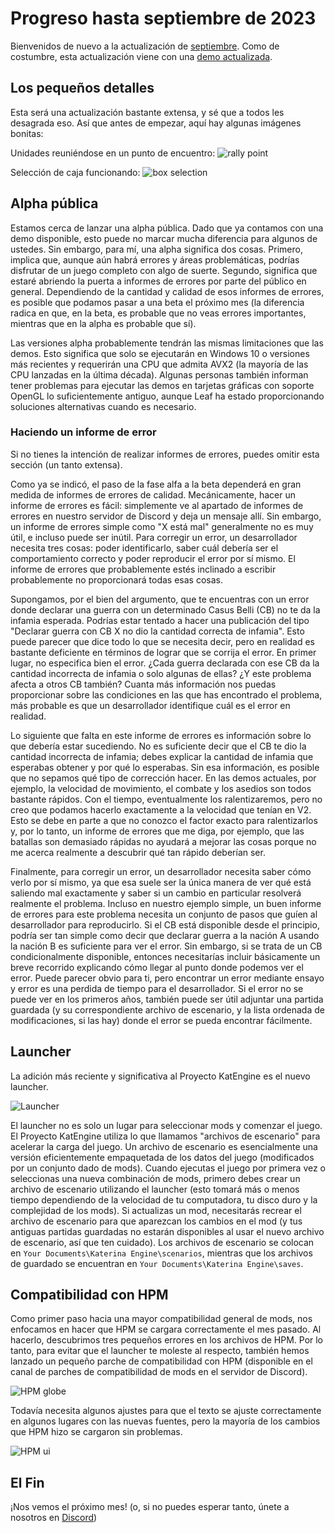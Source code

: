 # Progreso hasta septiembre de 2023

Bienvenidos de nuevo a la actualización de [septiembre](https://www.youtube.com/watch?v=nfLEc09tTjI). Como de costumbre, esta actualización viene con una [demo actualizada](https://github.com/Nivaturimika/Katerina-Engine/releases/download/v0.0.6-demo/2023-9-7-DEMO.zip).

## Los pequeños detalles

Esta será una actualización bastante extensa, y sé que a todos les desagrada eso. Así que antes de empezar, aquí hay algunas imágenes bonitas:

Unidades reuniéndose en un punto de encuentro:
![rally point](./images/rally_point.png)

Selección de caja funcionando:
![box selection](./images/box.png)

## Alpha pública

Estamos cerca de lanzar una alpha pública. Dado que ya contamos con una demo disponible, esto puede no marcar mucha diferencia para algunos de ustedes. Sin embargo, para mí, una alpha significa dos cosas. Primero, implica que, aunque aún habrá errores y áreas problemáticas, podrías disfrutar de un juego completo con algo de suerte. Segundo, significa que estaré abriendo la puerta a informes de errores por parte del público en general. Dependiendo de la cantidad y calidad de esos informes de errores, es posible que podamos pasar a una beta el próximo mes (la diferencia radica en que, en la beta, es probable que no veas errores importantes, mientras que en la alpha es probable que sí).

Las versiones alpha probablemente tendrán las mismas limitaciones que las demos. Esto significa que solo se ejecutarán en Windows 10 o versiones más recientes y requerirán una CPU que admita AVX2 (la mayoría de las CPU lanzadas en la última década). Algunas personas también informan tener problemas para ejecutar las demos en tarjetas gráficas con soporte OpenGL lo suficientemente antiguo, aunque Leaf ha estado proporcionando soluciones alternativas cuando es necesario.

### Haciendo un informe de error

Si no tienes la intención de realizar informes de errores, puedes omitir esta sección (un tanto extensa).

Como ya se indicó, el paso de la fase alfa a la beta dependerá en gran medida de informes de errores de calidad. Mecánicamente, hacer un informe de errores es fácil: simplemente ve al apartado de informes de errores en nuestro servidor de Discord y deja un mensaje allí. Sin embargo, un informe de errores simple como "X está mal" generalmente no es muy útil, e incluso puede ser inútil. Para corregir un error, un desarrollador necesita tres cosas: poder identificarlo, saber cuál debería ser el comportamiento correcto y poder reproducir el error por sí mismo. El informe de errores que probablemente estés inclinado a escribir probablemente no proporcionará todas esas cosas.

Supongamos, por el bien del argumento, que te encuentras con un error donde declarar una guerra con un determinado Casus Belli (CB) no te da la infamia esperada. Podrías estar tentado a hacer una publicación del tipo "Declarar guerra con CB X no dio la cantidad correcta de infamia". Esto puede parecer que dice todo lo que se necesita decir, pero en realidad es bastante deficiente en términos de lograr que se corrija el error. En primer lugar, no especifica bien el error. ¿Cada guerra declarada con ese CB da la cantidad incorrecta de infamia o solo algunas de ellas? ¿Y este problema afecta a otros CB también? Cuanta más información nos puedas proporcionar sobre las condiciones en las que has encontrado el problema, más probable es que un desarrollador identifique cuál es el error en realidad.

Lo siguiente que falta en este informe de errores es información sobre lo que debería estar sucediendo. No es suficiente decir que el CB te dio la cantidad incorrecta de infamia; debes explicar la cantidad de infamia que esperabas obtener y por qué lo esperabas. Sin esa información, es posible que no sepamos qué tipo de corrección hacer. En las demos actuales, por ejemplo, la velocidad de movimiento, el combate y los asedios son todos bastante rápidos. Con el tiempo, eventualmente los ralentizaremos, pero no creo que podamos hacerlo exactamente a la velocidad que tenían en V2. Esto se debe en parte a que no conozco el factor exacto para ralentizarlos y, por lo tanto, un informe de errores que me diga, por ejemplo, que las batallas son demasiado rápidas no ayudará a mejorar las cosas porque no me acerca realmente a descubrir qué tan rápido deberían ser.

Finalmente, para corregir un error, un desarrollador necesita saber cómo verlo por sí mismo, ya que esa suele ser la única manera de ver qué está saliendo mal exactamente y saber si un cambio en particular resolverá realmente el problema. Incluso en nuestro ejemplo simple, un buen informe de errores para este problema necesita un conjunto de pasos que guíen al desarrollador para reproducirlo. Si el CB está disponible desde el principio, podría ser tan simple como decir que declarar guerra a la nación A usando la nación B es suficiente para ver el error. Sin embargo, si se trata de un CB condicionalmente disponible, entonces necesitarías incluir básicamente un breve recorrido explicando cómo llegar al punto donde podemos ver el error. Puede parecer obvio para ti, pero encontrar un error mediante ensayo y error es una perdida de tiempo para el desarrollador. Si el error no se puede ver en los primeros años, también puede ser útil adjuntar una partida guardada (y su correspondiente archivo de escenario, y la lista ordenada de modificaciones, si las hay) donde el error se pueda encontrar fácilmente. 

## Launcher

La adición más reciente y significativa al Proyecto KatEngine es el nuevo launcher.

![Launcher](./images/launcher.png)

El launcher no es solo un lugar para seleccionar mods y comenzar el juego. El Proyecto KatEngine utiliza lo que llamamos "archivos de escenario" para acelerar la carga del juego. Un archivo de escenario es esencialmente una versión eficientemente empaquetada de los datos del juego (modificados por un conjunto dado de mods). Cuando ejecutas el juego por primera vez o seleccionas una nueva combinación de mods, primero debes crear un archivo de escenario utilizando el launcher (esto tomará más o menos tiempo dependiendo de la velocidad de tu computadora, tu disco duro y la complejidad de los mods). Si actualizas un mod, necesitarás recrear el archivo de escenario para que aparezcan los cambios en el mod (y tus antiguas partidas guardadas no estarán disponibles al usar el nuevo archivo de escenario, así que ten cuidado). Los archivos de escenario se colocan en `Your Documents\Katerina Engine\scenarios`, mientras que los archivos de guardado se encuentran en `Your Documents\Katerina Engine\saves`.

## Compatibilidad con HPM

Como primer paso hacia una mayor compatibilidad general de mods, nos enfocamos en hacer que HPM se cargara correctamente el mes pasado. Al hacerlo, descubrimos tres pequeños errores en los archivos de HPM. Por lo tanto, para evitar que el launcher te moleste al respecto, también hemos lanzado un pequeño parche de compatibilidad con HPM (disponible en el canal de parches de compatibilidad de mods en el servidor de Discord).

![HPM globe](./images/hpm_globe.png)

Todavía necesita algunos ajustes para que el texto se ajuste correctamente en algunos lugares con las nuevas fuentes, pero la mayoría de los cambios que HPM hizo se cargaron sin problemas.

![HPM ui](./images/hpm_ref.png)

## El Fin

¡Nos vemos el próximo mes! (o, si no puedes esperar tanto, únete a nosotros en [Discord](https://discord.gg/QUJExr4mRn))